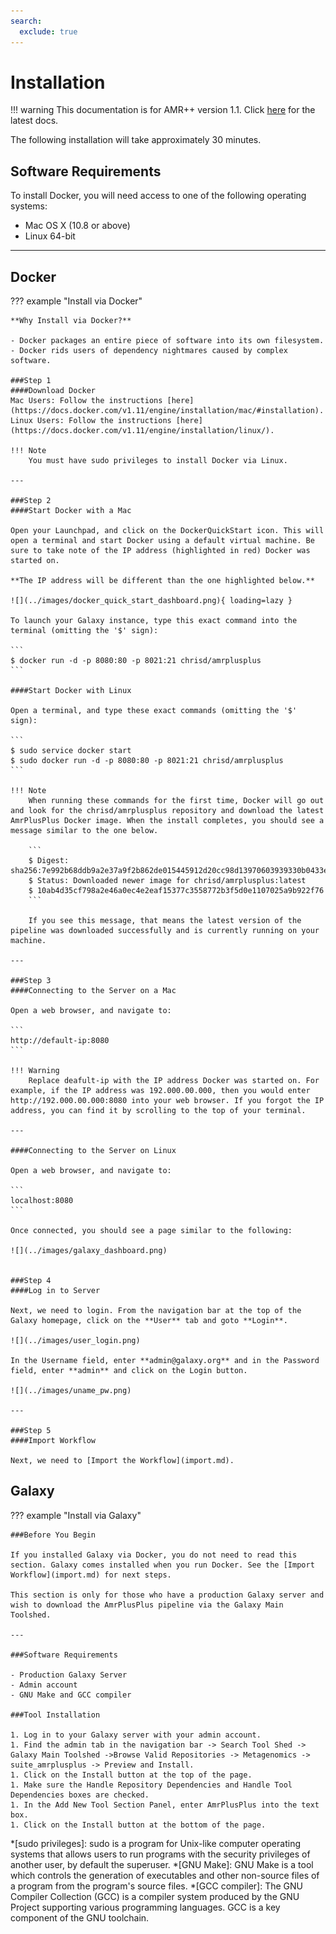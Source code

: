 ```yaml
---
search:
  exclude: true
---
```


# Installation

!!! warning
    This documentation is for AMR++ version 1.1. Click [here](../../latest/introduction.md) for the latest docs.

The following installation will take approximately 30 minutes.

## Software Requirements

To install Docker, you will need access to one of the following operating systems:

- Mac OS X (10.8 or above)
- Linux 64-bit

---

## Docker

??? example "Install via Docker"

    **Why Install via Docker?**
    
    - Docker packages an entire piece of software into its own filesystem.
    - Docker rids users of dependency nightmares caused by complex software.
    
    ###Step 1
    ####Download Docker
    Mac Users: Follow the instructions [here](https://docs.docker.com/v1.11/engine/installation/mac/#installation).
    Linux Users: Follow the instructions [here](https://docs.docker.com/v1.11/engine/installation/linux/).
    
    !!! Note
        You must have sudo privileges to install Docker via Linux.

    ---
    
    ###Step 2
    ####Start Docker with a Mac

    Open your Launchpad, and click on the DockerQuickStart icon. This will open a terminal and start Docker using a default virtual machine. Be sure to take note of the IP address (highlighted in red) Docker was started on.

    **The IP address will be different than the one highlighted below.**

    ![](../images/docker_quick_start_dashboard.png){ loading=lazy }

    To launch your Galaxy instance, type this exact command into the terminal (omitting the '$' sign):

    ```
    $ docker run -d -p 8080:80 -p 8021:21 chrisd/amrplusplus
    ```
    
    ####Start Docker with Linux
    
    Open a terminal, and type these exact commands (omitting the '$' sign):

    ```
    $ sudo service docker start
    $ sudo docker run -d -p 8080:80 -p 8021:21 chrisd/amrplusplus
    ```
    
    !!! Note
        When running these commands for the first time, Docker will go out and look for the chrisd/amrplusplus repository and download the latest AmrPlusPlus Docker image. When the install completes, you should see a message similar to the one below.

        ```
        $ Digest: sha256:7e992b68ddb9a2e37a9f2b862de015445912d20cc98d13970603939330b0433e
        $ Status: Downloaded newer image for chrisd/amrplusplus:latest
        $ 10ab4d35cf798a2e46a0ec4e2eaf15377c3558772b3f5d0e1107025a9b922f76
        ```
        
        If you see this message, that means the latest version of the pipeline was downloaded successfully and is currently running on your machine.

    ---
    
    ###Step 3
    ####Connecting to the Server on a Mac
    
    Open a web browser, and navigate to:

    ```
    http://default-ip:8080
    ```
 
    !!! Warning
        Replace deafult-ip with the IP address Docker was started on. For example, if the IP address was 192.000.00.000, then you would enter http://192.000.00.000:8080 into your web browser. If you forgot the IP address, you can find it by scrolling to the top of your terminal.

    ---

    ####Connecting to the Server on Linux
    
    Open a web browser, and navigate to:

    ```
    localhost:8080
    ```
    
    Once connected, you should see a page similar to the following:

    ![](../images/galaxy_dashboard.png)


    ###Step 4
    ####Log in to Server
    
    Next, we need to login. From the navigation bar at the top of the Galaxy homepage, click on the **User** tab and goto **Login**.

    ![](../images/user_login.png)
    
    In the Username field, enter **admin@galaxy.org** and in the Password field, enter **admin** and click on the Login button.

    ![](../images/uname_pw.png)

    ---
    
    ###Step 5
    ####Import Workflow
    
    Next, we need to [Import the Workflow](import.md).

## Galaxy

??? example "Install via Galaxy"

    ###Before You Begin

    If you installed Galaxy via Docker, you do not need to read this section. Galaxy comes installed when you run Docker. See the [Import Workflow](import.md) for next steps.

    This section is only for those who have a production Galaxy server and wish to download the AmrPlusPlus pipeline via the Galaxy Main Toolshed.

    ---

    ###Software Requirements
    
    - Production Galaxy Server
    - Admin account
    - GNU Make and GCC compiler

    ###Tool Installation
    
    1. Log in to your Galaxy server with your admin account.
    1. Find the admin tab in the navigation bar -> Search Tool Shed -> Galaxy Main Toolshed ->Browse Valid Repositories -> Metagenomics -> suite_amrplusplus -> Preview and Install.
    1. Click on the Install button at the top of the page.
    1. Make sure the Handle Repository Dependencies and Handle Tool Dependencies boxes are checked.
    1. In the Add New Tool Section Panel, enter AmrPlusPlus into the text box.
    1. Click on the Install button at the bottom of the page.

*[sudo privileges]: sudo is a program for Unix-like computer operating systems that allows users to run programs with the security privileges of another user, by default the superuser.
*[GNU Make]: GNU Make is a tool which controls the generation of executables and other non-source files of a program from the program's source files.
*[GCC compiler]: The GNU Compiler Collection (GCC) is a compiler system produced by the GNU Project supporting various programming languages. GCC is a key component of the GNU toolchain. 